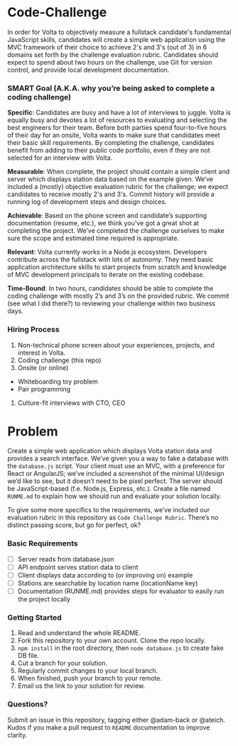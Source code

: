 # Code-Challenge

In order for Volta to objectively measure a fullstack candidate's fundamental JavaScript skills, candidates will create a simple web application using the MVC framework of their choice to achieve 2's and 3's (out of 3) in 6 domains set forth by the challenge evaluation rubric. Candidates should expect to spend about two hours on the challenge, use Git for version control, and provide local development documentation.

### SMART Goal (A.K.A. why you’re being asked to complete a coding challenge)

**Specific**: Candidates are busy and have a lot of interviews to juggle. Volta is equally busy and devotes a lot of resources to evaluating and selecting the best engineers for their team. Before both parties spend four-to-five hours of their day for an onsite, Volta wants to make sure that candidates meet their basic skill requirements. By completing the challenge, candidates benefit from adding to their public code portfolio, even if they are not selected for an interview with Volta.

**Measurable**: When complete, the project should contain a simple client and server which displays station data based on the example given. We’ve included a (mostly) objective evaluation rubric for the challenge; we expect candidates to receive mostly 2's and 3's. Commit history will provide a running log of development steps and design choices.

**Achievable**: Based on the phone screen and candidate’s supporting documentation (resume, etc.), we think you’ve got a great shot at completing the project. We’ve completed the challenge ourselves to make sure the scope and estimated time required is appropriate.

**Relevant**: Volta currently works in a Node.js ecosystem. Developers contribute across the fullstack with lots of autonomy. They need basic application architecture skills to start projects from scratch and knowledge of MVC development principals to iterate on the existing codebase.

**Time-Bound**: In two hours, candidates should be able to complete the coding challenge with mostly 2’s and 3’s on the provided rubric. We commit (see what I did there?) to reviewing your challenge within two business days.

### Hiring Process

1. Non-technical phone screen about your experiences, projects, and interest in Volta.
1. Coding challenge (this repo)
1. Onsite (or online)
 - Whiteboarding toy problem
 - Pair programming
1. Culture-fit interviews with CTO, CEO

# Problem

Create a simple web application which displays Volta station data and provides a search interface. We’ve given you a way to fake a database with the `database.js` script. Your client must use an MVC, with a preference for React or AngularJS; we’ve included a screenshot of the minimal UI/design we’d like to see, but it doesn’t need to be pixel perfect. The server should be JavaScript-based (f.e. Node.js, Express, etc.). Create a file named `RUNME.md` to explain how we should run and evaluate your solution locally.

To give some more specifics to the requirements, we’ve included our evaluation rubric in this repository as `Code Challenge Rubric`. There’s no distinct passing score, but go for perfect, ok?

### Basic Requirements

- [ ] Server reads from database.json
- [ ] API endpoint serves station data to client
- [ ] Client displays data according to (or improving on) example
- [ ] Stations are searchable by location name (locationName key)
- [ ] Documentation (RUNME.md) provides steps for evaluator to easily run the project locally

### Getting Started

1. Read and understand the whole README.
1. Fork this repository to your own account. Clone the repo locally.
1. `npm install` in the root directory, then `node database.js` to create fake DB file.
1. Cut a branch for your solution.
1. Regularly commit changes to your local branch.
1. When finished, push your branch to your remote.
1. Email us the link to your solution for review.

### Questions?

Submit an issue in this repository, tagging either @adam-back or @ateich. Kudos if you make a pull request to `README` documentation to improve clarity.
